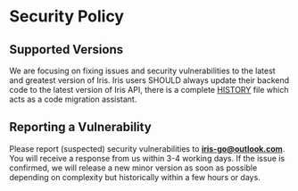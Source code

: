 # Security Policy

## Supported Versions

We are focusing on fixing issues and security vulnerabilities to the latest and greatest version of Iris.
Iris users SHOULD always update their backend code to the latest version of Iris API, there is a complete [HISTORY](https://github.com/kataras/iris/blob/master/HISTORY.md) file
which acts as a code migration assistant.

## Reporting a Vulnerability

Please report (suspected) security vulnerabilities to
**[iris-go@outlook.com](mailto:iris-go@outlook.com)**. You will receive a response from
us within 3-4 working days. If the issue is confirmed, we will release a new minor version as soon
as possible depending on complexity but historically within a few hours or days.
